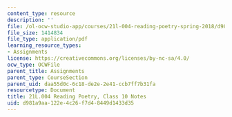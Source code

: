 ```yaml
---
content_type: resource
description: ''
file: /ol-ocw-studio-app/courses/21l-004-reading-poetry-spring-2018/d981a9aa122e4c26f7d48449d1433d35_MIT21L_004S18_class10.pdf
file_size: 1414834
file_type: application/pdf
learning_resource_types:
- Assignments
license: https://creativecommons.org/licenses/by-nc-sa/4.0/
ocw_type: OCWFile
parent_title: Assignments
parent_type: CourseSection
parent_uid: daa55d0c-6c18-de2e-2e41-ccb7ff7b31fa
resourcetype: Document
title: 21L.004 Reading Poetry, Class 10 Notes
uid: d981a9aa-122e-4c26-f7d4-8449d1433d35
---
```

